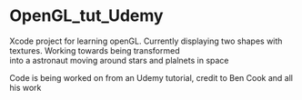# OpenGL_tut_Udemy

Xcode project for learning openGL. Currently displaying two shapes with textures. Working towards being transformed <br/>
into a astronaut moving around stars and plalnets in space

Code is being worked on from an Udemy tutorial, credit to Ben Cook and all his work
